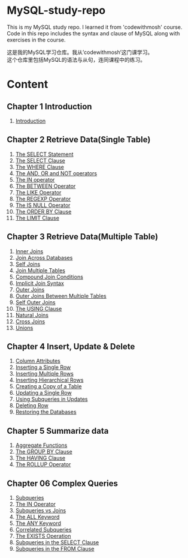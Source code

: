 # MySQL-study-repo
This is my MySQL study repo. I learned it from 'codewithmosh' course.   
Code in this repo includes the syntax and clause of MySQL along with exercises in the course.

这是我的MySQL学习仓库。我从’codewithmosh‘这门课学习。  
这个仓库里包括MySQL的语法与从句，连同课程中的练习。

# Content
## Chapter 1 Introduction
1. [Introduction](https://github.com/JinLexuan/MySQL-study-repo/blob/main/01%20Introduction.md#introduction)

## Chapter 2 Retrieve Data(Single Table)
1. [The SELECT Statement](https://github.com/JinLexuan/MySQL-study-repo/blob/main/02%20Retrieve%20Data(Single%20Table).md#the-select-statement)  
2. [The SELECT Clause](https://github.com/JinLexuan/MySQL-study-repo/blob/main/02%20Retrieve%20Data(Single%20Table).md#the-select-clause)  
3. [The WHERE Clause](https://github.com/JinLexuan/MySQL-study-repo/blob/main/02%20Retrieve%20Data(Single%20Table).md#the-where-clause)  
4. [The AND, OR and NOT operators](https://github.com/JinLexuan/MySQL-study-repo/blob/main/02%20Retrieve%20Data(Single%20Table).md#the-and-or-and-not-operators)  
5. [The IN operator](https://github.com/JinLexuan/MySQL-study-repo/blob/main/02%20Retrieve%20Data(Single%20Table).md#the-in-operator)  
6. [The BETWEEN Operator](https://github.com/JinLexuan/MySQL-study-repo/blob/main/02%20Retrieve%20Data(Single%20Table).md#the-between-operator)  
7. [The LIKE Operator](https://github.com/JinLexuan/MySQL-study-repo/blob/main/02%20Retrieve%20Data(Single%20Table).md#the-like-operator)  
8. [The REGEXP Operator](https://github.com/JinLexuan/MySQL-study-repo/blob/main/02%20Retrieve%20Data(Single%20Table).md#the-regexp-operator)  
9. [The IS NULL Operator](https://github.com/JinLexuan/MySQL-study-repo/blob/main/02%20Retrieve%20Data(Single%20Table).md#the-is-null-operator)  
10. [The ORDER BY Clause](https://github.com/JinLexuan/MySQL-study-repo/blob/main/02%20Retrieve%20Data(Single%20Table).md#the-order-by-clause)  
11. [The LIMIT Clause](https://github.com/JinLexuan/MySQL-study-repo/blob/main/02%20Retrieve%20Data(Single%20Table).md#the-limit-clause)   

## Chapter 3 Retrieve Data(Multiple Table)
1. [Inner Joins](https://github.com/JinLexuan/MySQL-study-repo/blob/main/03%20Retrieve%20Data(Multiple%20Table).md)  
2. [Join Across Databases](https://github.com/JinLexuan/MySQL-study-repo/blob/main/03%20Retrieve%20Data(Multiple%20Table).md#join-across-databases)  
3. [Self Joins](https://github.com/JinLexuan/MySQL-study-repo/blob/main/03%20Retrieve%20Data(Multiple%20Table).md#self-joins)  
4. [Join Multiple Tables](https://github.com/JinLexuan/MySQL-study-repo/blob/main/03%20Retrieve%20Data(Multiple%20Table).md#self-joins)  
5. [Compound Join Conditions](https://github.com/JinLexuan/MySQL-study-repo/blob/main/03%20Retrieve%20Data(Multiple%20Table).md#compound-join-conditions)  
6. [Implicit Join Syntax](https://github.com/JinLexuan/MySQL-study-repo/blob/main/03%20Retrieve%20Data(Multiple%20Table).md#implicit-join-syntax)  
7. [Outer Joins](https://github.com/JinLexuan/MySQL-study-repo/blob/main/03%20Retrieve%20Data(Multiple%20Table).md#outer-joins)  
8. [Outer Joins Between Multiple Tables](https://github.com/JinLexuan/MySQL-study-repo/blob/main/03%20Retrieve%20Data(Multiple%20Table).md#outer-joins-between-multiple-tables)  
9. [Self Outer Joins](https://github.com/JinLexuan/MySQL-study-repo/blob/main/03%20Retrieve%20Data(Multiple%20Table).md#self-outer-joins)  
10. [The USING Clause](https://github.com/JinLexuan/MySQL-study-repo/blob/main/03%20Retrieve%20Data(Multiple%20Table).md#the-using-clause)  
11. [Natural Joins](https://github.com/JinLexuan/MySQL-study-repo/blob/main/03%20Retrieve%20Data(Multiple%20Table).md#natural-joins)  
12. [Cross Joins](https://github.com/JinLexuan/MySQL-study-repo/blob/main/03%20Retrieve%20Data(Multiple%20Table).md#cross-joins)
13. [Unions](https://github.com/JinLexuan/MySQL-study-repo/blob/main/03%20Retrieve%20Data(Multiple%20Table).md#unions)  

## Chapter 4 Insert, Update & Delete
1. [Column Attributes](https://github.com/JinLexuan/MySQL-study-repo/blob/main/04%20Insert%2C%20Update%20%26%20Delete.md#column-attributes)  
2. [Inserting a Single Row](https://github.com/JinLexuan/MySQL-study-repo/blob/main/04%20Insert%2C%20Update%20%26%20Delete.md#inserting-a-single-row)  
3. [Inserting Multiple Rows](https://github.com/JinLexuan/MySQL-study-repo/blob/main/04%20Insert%2C%20Update%20%26%20Delete.md#inserting-multiple-rows)  
4. [Inserting Hierarchical Rows](https://github.com/JinLexuan/MySQL-study-repo/blob/main/04%20Insert%2C%20Update%20%26%20Delete.md#inserting-hierarchical-rows)  
5. [Creating a Copy of a Table](https://github.com/JinLexuan/MySQL-study-repo/blob/main/04%20Insert%2C%20Update%20%26%20Delete.md#creating-a-copy-of-a-table)  
6. [Updating a Single Row](https://github.com/JinLexuan/MySQL-study-repo/blob/main/04%20Insert%2C%20Update%20%26%20Delete.md#updating-a-single-row)  
7. [Using Subqueries in Updates](https://github.com/JinLexuan/MySQL-study-repo/blob/main/04%20Insert%2C%20Update%20%26%20Delete.md#updating-a-single-row)  
8. [Deleting Row](https://github.com/JinLexuan/MySQL-study-repo/blob/main/04%20Insert%2C%20Update%20%26%20Delete.md#deleting-row)  
9. [Restoring the Databases](https://github.com/JinLexuan/MySQL-study-repo/blob/main/04%20Insert%2C%20Update%20%26%20Delete.md#restoring-the-databases)  

## Chapter 5 Summarize data
1. [Aggregate Functions](https://github.com/JinLexuan/MySQL-study-repo/blob/main/05%20Summarise%20Data.md#aggregate-functions)   
2. [The GROUP BY Clause](https://github.com/JinLexuan/MySQL-study-repo/blob/main/05%20Summarise%20Data.md#the-group-by-clause)   
3. [The HAVING Clause](https://github.com/JinLexuan/MySQL-study-repo/blob/main/05%20Summarise%20Data.md#the-having-clause)  
4. [The ROLLUP Operator](https://github.com/JinLexuan/MySQL-study-repo/blob/main/05%20Summarise%20Data.md#the-rollup-operator)   

## Chapter 06 Complex Queries
1. [Subqueries](https://github.com/JinLexuan/MySQL-study-repo/blob/main/06%20Complex%20Queries.md#subqueries)  
2. [The IN Operator](https://github.com/JinLexuan/MySQL-study-repo/blob/main/06%20Complex%20Queries.md#the-in-operator)  
3. [Subqueries vs Joins](https://github.com/JinLexuan/MySQL-study-repo/blob/main/06%20Complex%20Queries.md#subqueries-vs-joins)  
4. [The ALL Keyword](https://github.com/JinLexuan/MySQL-study-repo/blob/main/06%20Complex%20Queries.md#the-all-keyword)  
5. [The ANY Keyword](https://github.com/JinLexuan/MySQL-study-repo/blob/main/06%20Complex%20Queries.md#the-any-keyword)  
6. [Correlated Subqueries](https://github.com/JinLexuan/MySQL-study-repo/blob/main/06%20Complex%20Queries.md#correlated-subqueries)  
7. [The EXISTS Operation](https://github.com/JinLexuan/MySQL-study-repo/blob/main/06%20Complex%20Queries.md#the-exists-operation)  
8. [Subqueries in the SELECT Clause](https://github.com/JinLexuan/MySQL-study-repo/blob/main/06%20Complex%20Queries.md#subqueries-in-the-select-clause)  
9. [Subqueries in the FROM Clause](https://github.com/JinLexuan/MySQL-study-repo/blob/main/06%20Complex%20Queries.md#subqueries-in-the-from-clause)  

